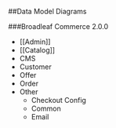 ##Data Model Diagrams

###Broadleaf Commerce 2.0.0

- [[Admin]]
- [[Catalog]]
- CMS
- Customer
- Offer
- Order
- Other
	- Checkout Config
	- Common
	- Email